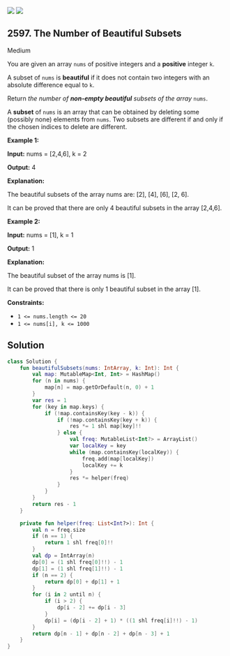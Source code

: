 [![](https://img.shields.io/github/stars/javadev/LeetCode-in-Kotlin?label=Stars&style=flat-square)](https://github.com/javadev/LeetCode-in-Kotlin)
[![](https://img.shields.io/github/forks/javadev/LeetCode-in-Kotlin?label=Fork%20me%20on%20GitHub%20&style=flat-square)](https://github.com/javadev/LeetCode-in-Kotlin/fork)

## 2597\. The Number of Beautiful Subsets

Medium

You are given an array `nums` of positive integers and a **positive** integer `k`.

A subset of `nums` is **beautiful** if it does not contain two integers with an absolute difference equal to `k`.

Return _the number of **non-empty beautiful** subsets of the array_ `nums`.

A **subset** of `nums` is an array that can be obtained by deleting some (possibly none) elements from `nums`. Two subsets are different if and only if the chosen indices to delete are different.

**Example 1:**

**Input:** nums = [2,4,6], k = 2

**Output:** 4

**Explanation:**

The beautiful subsets of the array nums are: [2], [4], [6], [2, 6].

It can be proved that there are only 4 beautiful subsets in the array [2,4,6].

**Example 2:**

**Input:** nums = [1], k = 1

**Output:** 1

**Explanation:**

The beautiful subset of the array nums is [1].

It can be proved that there is only 1 beautiful subset in the array [1].

**Constraints:**

*   `1 <= nums.length <= 20`
*   `1 <= nums[i], k <= 1000`

## Solution

```kotlin
class Solution {
    fun beautifulSubsets(nums: IntArray, k: Int): Int {
        val map: MutableMap<Int, Int> = HashMap()
        for (n in nums) {
            map[n] = map.getOrDefault(n, 0) + 1
        }
        var res = 1
        for (key in map.keys) {
            if (!map.containsKey(key - k)) {
                if (!map.containsKey(key + k)) {
                    res *= 1 shl map[key]!!
                } else {
                    val freq: MutableList<Int?> = ArrayList()
                    var localKey = key
                    while (map.containsKey(localKey)) {
                        freq.add(map[localKey])
                        localKey += k
                    }
                    res *= helper(freq)
                }
            }
        }
        return res - 1
    }

    private fun helper(freq: List<Int?>): Int {
        val n = freq.size
        if (n == 1) {
            return 1 shl freq[0]!!
        }
        val dp = IntArray(n)
        dp[0] = (1 shl freq[0]!!) - 1
        dp[1] = (1 shl freq[1]!!) - 1
        if (n == 2) {
            return dp[0] + dp[1] + 1
        }
        for (i in 2 until n) {
            if (i > 2) {
                dp[i - 2] += dp[i - 3]
            }
            dp[i] = (dp[i - 2] + 1) * ((1 shl freq[i]!!) - 1)
        }
        return dp[n - 1] + dp[n - 2] + dp[n - 3] + 1
    }
}
```